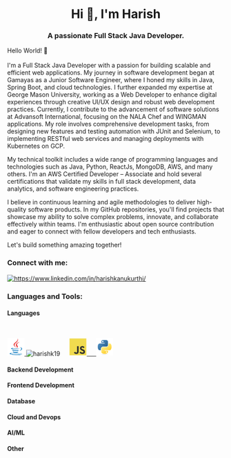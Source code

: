 <h1 align="center">Hi 👋, I'm Harish</h1>
<h3 align="center">A passionate Full Stack Java Developer.</h3>

<p>Hello World! 👋 <br> <br>
I'm a Full Stack Java Developer with a passion for building scalable and efficient web applications. My journey in software development began at Gamayas as a Junior Software Engineer, where I honed my skills in Java, Spring Boot, and cloud technologies. I further expanded my expertise at George Mason University, working as a Web Developer to enhance digital experiences through creative UI/UX design and robust web development practices. Currently, I contribute to the advancement of software solutions at Advansoft International, focusing on the NALA Chef and WINGMAN applications. My role involves comprehensive development tasks, from designing new features and testing automation with JUnit and Selenium, to implementing RESTful web services and managing deployments with Kubernetes on GCP.

My technical toolkit includes a wide range of programming languages and technologies such as Java, Python, ReactJs, MongoDB, AWS, and many others. I'm an AWS Certified Developer – Associate and hold several certifications that validate my skills in full stack development, data analytics, and software engineering practices.

I believe in continuous learning and agile methodologies to deliver high-quality software products. In my GitHub repositories, you'll find projects that showcase my ability to solve complex problems, innovate, and collaborate effectively within teams. I'm enthusiastic about open source contribution and eager to connect with fellow developers and tech enthusiasts.

Let's build something amazing together!</p>

<h3 align="left">Connect with me:</h3>
<p align="left">
<a href="https://linkedin.com/in/https://www.linkedin.com/in/harishkanukurthi/" target="blank"><img align="center" src="https://raw.githubusercontent.com/rahuldkjain/github-profile-readme-generator/master/src/images/icons/Social/linked-in-alt.svg" alt="https://www.linkedin.com/in/harishkanukurthi/" height="30" width="40" /></a>
</p>

<h3 align="left">Languages and Tools:</h3>

<h4> Languages </h4>  <br> 

<p>  <a href="https://www.java.com" target="_blank" rel="noreferrer"> <img src="https://raw.githubusercontent.com/devicons/devicon/master/icons/java/java-original.svg" alt="java" width="40" height="40"/> </a>
<img align="center" src="https://github-readme-stats.vercel.app/api/top-langs?username=harishk19&show_icons=true&locale=en&layout=compact" alt="harishk19" />  &emsp;
 <a href="https://developer.mozilla.org/en-US/docs/Web/JavaScript" target="_blank" rel="noreferrer"> <img src="https://raw.githubusercontent.com/devicons/devicon/master/icons/javascript/javascript-original.svg" alt="javascript" width="40" height="40"/> &emsp;
 <a href="https://www.python.org" target="_blank" rel="noreferrer"> <img src="https://raw.githubusercontent.com/devicons/devicon/master/icons/python/python-original.svg" alt="python" width="40" height="40"/> </a>

</p>

<h4> Backend Development </h4>
<h4> Frontend Development</h4>
<h4> Database </h4>
<h4> Cloud and Devops </h4>
<h4> AI/ML </h4>
<h4> Other </h4>
  
<p align="left">  </p>

<p>
   
</p> 

